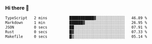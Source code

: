 ### Hi there 👋

<!--
**WShiBin/WShiBin** is a ✨ _special_ ✨ repository because its `README.md` (this file) appears on your GitHub profile.

Here are some ideas to get you started:

- 🔭 I’m currently working on ...
- 🌱 I’m currently learning ...
- 👯 I’m looking to collaborate on ...
- 🤔 I’m looking for help with ...
- 💬 Ask me about ...
- 📫 How to reach me: ...
- 😄 Pronouns: ...
- ⚡ Fun fact: ...
-->

<!--START_SECTION:waka-->

```txt
TypeScript   2 mins          ███████████▓░░░░░░░░░░░░░   46.89 %
Markdown     1 min           ██████▓░░░░░░░░░░░░░░░░░░   26.95 %
JSON         0 secs          ██░░░░░░░░░░░░░░░░░░░░░░░   07.91 %
Rust         0 secs          █▓░░░░░░░░░░░░░░░░░░░░░░░   07.33 %
Makefile     0 secs          █▒░░░░░░░░░░░░░░░░░░░░░░░   05.14 %
```

<!--END_SECTION:waka-->
